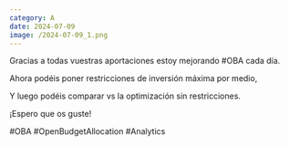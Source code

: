 ```yaml
--- 
category: A 
date: 2024-07-09 
image: /2024-07-09_1.png 
--- 
```


Gracias a todas vuestras aportaciones estoy mejorando #OBA cada día.

Ahora podéis poner restricciones de inversión máxima por medio,

Y luego podéis comparar vs la optimización sin restricciones. 

¡Espero que os guste!

#OBA #OpenBudgetAllocation #Analytics